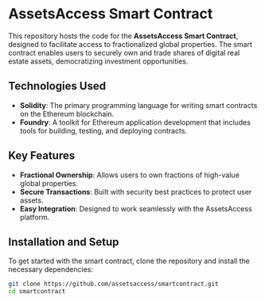 # AssetsAccess Smart Contract

This repository hosts the code for the **AssetsAccess Smart Contract**, designed to facilitate access to fractionalized global properties. The smart contract enables users to securely own and trade shares of digital real estate assets, democratizing investment opportunities.

## Technologies Used

- **Solidity**: The primary programming language for writing smart contracts on the Ethereum blockchain.
- **Foundry**: A toolkit for Ethereum application development that includes tools for building, testing, and deploying contracts.

## Key Features

- **Fractional Ownership**: Allows users to own fractions of high-value global properties.
- **Secure Transactions**: Built with security best practices to protect user assets.
- **Easy Integration**: Designed to work seamlessly with the AssetsAccess platform.

## Installation and Setup

To get started with the smart contract, clone the repository and install the necessary dependencies:

```bash
git clone https://github.com/assetsaccess/smartcontract.git
cd smartcontract

